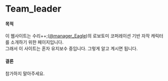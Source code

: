 # Team_leader
<h4>목적</h4>
<p>
이 웹사이트는 수리++;(<a href="https://twitter.com/manager_Eagle" target="_blank" title="Twitter link">@manager_Eagle</a>)의 로보토미 코퍼레이션 기반 자작 캐릭터를 소개하기 위한 페이지입니다.
<br>
그래서 이 사이트는 혼자 유지보수 중입니다. 그렇게 알고 계시면 됩니다.</p>

<h4>결론</h4>
참가하지 말아주세요.
